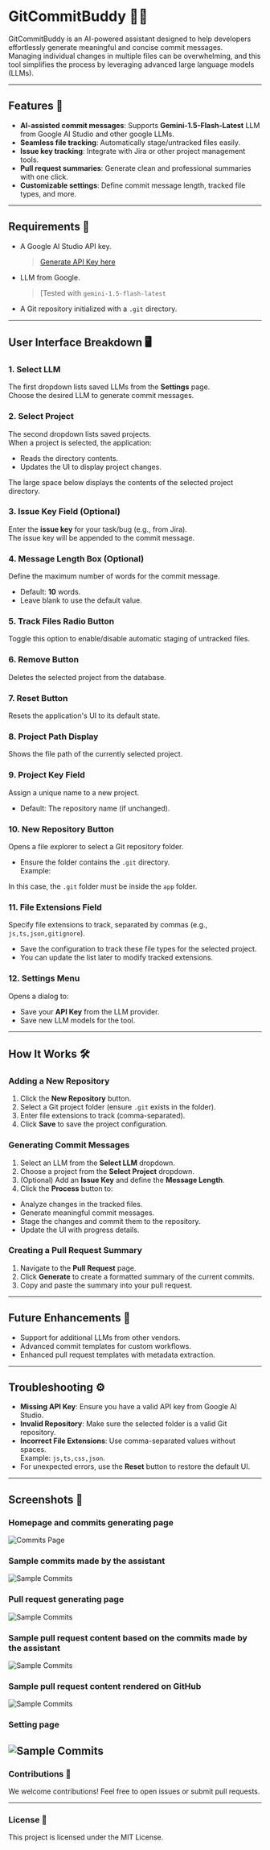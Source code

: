 # GitCommitBuddy 🧑‍💻  

GitCommitBuddy is an AI-powered assistant designed to help developers effortlessly generate meaningful and concise commit messages.  
Managing individual changes in multiple files can be overwhelming, and this tool simplifies the process by leveraging advanced large language models (LLMs).  

---

## Features 🚀  

- **AI-assisted commit messages**: Supports **Gemini-1.5-Flash-Latest** LLM from Google AI Studio and other google LLMs.  
- **Seamless file tracking**: Automatically stage/untracked files easily.  
- **Issue key tracking**: Integrate with Jira or other project management tools.  
- **Pull request summaries**: Generate clean and professional summaries with one click.  
- **Customizable settings**: Define commit message length, tracked file types, and more.  

---

## Requirements 🔧  

- A Google AI Studio API key.  
  > [Generate API Key here](https://aistudio.google.com/apikey)
- LLM from Google.  
  > [Tested with `gemini-1.5-flash-latest` 
- A Git repository initialized with a `.git` directory.  

---

## User Interface Breakdown 🖥️  

### 1. **Select LLM**  
The first dropdown lists saved LLMs from the **Settings** page.  
Choose the desired LLM to generate commit messages.  

### 2. **Select Project**  
The second dropdown lists saved projects.  
When a project is selected, the application:  
- Reads the directory contents.  
- Updates the UI to display project changes.  

The large space below displays the contents of the selected project directory.  

### 3. **Issue Key Field (Optional)**  
Enter the **issue key** for your task/bug (e.g., from Jira).  
The issue key will be appended to the commit message.  

### 4. **Message Length Box (Optional)**  
Define the maximum number of words for the commit message.  
- Default: **10** words.  
- Leave blank to use the default value.  

### 5. **Track Files Radio Button**  
Toggle this option to enable/disable automatic staging of untracked files.  

### 6. **Remove Button**  
Deletes the selected project from the database.  

### 7. **Reset Button**  
Resets the application's UI to its default state.  

### 8. **Project Path Display**  
Shows the file path of the currently selected project.  

### 9. **Project Key Field**  
Assign a unique name to a new project.  
- Default: The repository name (if unchanged).  

### 10. **New Repository Button**  
Opens a file explorer to select a Git repository folder.  
- Ensure the folder contains the `.git` directory.  
  Example:  

In this case, the `.git` folder must be inside the `app` folder.  

### 11. **File Extensions Field**  
Specify file extensions to track, separated by commas (e.g., `js,ts,json,gitignore`).  
- Save the configuration to track these file types for the selected project.  
- You can update the list later to modify tracked extensions.  

### 12. **Settings Menu**  
Opens a dialog to:  
- Save your **API Key** from the LLM provider.  
- Save new LLM models for the tool.  

---

## How It Works 🛠️  

### Adding a New Repository  
1. Click the **New Repository** button.  
2. Select a Git project folder (ensure `.git` exists in the folder).  
3. Enter file extensions to track (comma-separated).  
4. Click **Save** to save the project configuration.  

### Generating Commit Messages  
1. Select an LLM from the **Select LLM** dropdown.  
2. Choose a project from the **Select Project** dropdown.  
3. (Optional) Add an **Issue Key** and define the **Message Length**.  
4. Click the **Process** button to:  
 - Analyze changes in the tracked files.  
 - Generate meaningful commit messages.  
 - Stage the changes and commit them to the repository.  
 - Update the UI with progress details.  

### Creating a Pull Request Summary  
1. Navigate to the **Pull Request** page.  
2. Click **Generate** to create a formatted summary of the current commits.  
3. Copy and paste the summary into your pull request.  

---

## Future Enhancements 🌟  

- Support for additional LLMs from other vendors.  
- Advanced commit templates for custom workflows.  
- Enhanced pull request templates with metadata extraction.  

---

## Troubleshooting ⚙️  

- **Missing API Key**: Ensure you have a valid API key from Google AI Studio.  
- **Invalid Repository**: Make sure the selected folder is a valid Git repository.  
- **Incorrect File Extensions**: Use comma-separated values without spaces.  
Example: `js,ts,css,json`.  
- For unexpected errors, use the **Reset** button to restore the default UI.  

---

## Screenshots 📸  

### Homepage and commits generating page
![Commits Page](https://github.com/redolf250/git-commit-buddy/blob/dev/redolf/images/home.png)

### Sample commits made by the assistant
![Sample Commits](https://github.com/redolf250/git-commit-buddy/blob/dev/redolf/images/samplecommits.png)

### Pull request generating page
![Sample Commits](https://github.com/redolf250/git-commit-buddy/blob/dev/redolf/images/pullpage.png)

### Sample pull request content based on the commits made by the assistant
![Sample Commits](https://github.com/redolf250/git-commit-buddy/blob/dev/redolf/images/pullmesage.png)

### Sample pull request content rendered on GitHub 
![Sample Commits](https://github.com/redolf250/git-commit-buddy/blob/dev/redolf/images/gitpull.png)

### Setting page
![Sample Commits](https://github.com/redolf250/git-commit-buddy/blob/dev/redolf/images/settings.png)
---

### Contributions 🤝  

We welcome contributions! Feel free to open issues or submit pull requests.  

---

### License 📝  

This project is licensed under the MIT License.  

